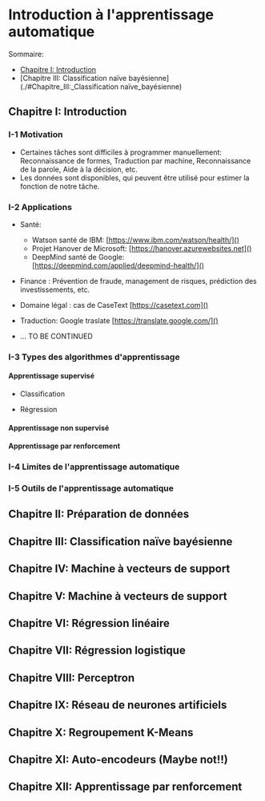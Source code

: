 # Introduction à l'apprentissage automatique

Sommaire:
- [Chapitre I: Introduction](./#Chapitre_I:_Introduction)
- [Chapitre III: Classification naïve bayésienne](./#Chapitre_III:_Classification naïve_bayésienne)

## Chapitre I: Introduction

### I-1 Motivation

- Certaines tâches sont difficiles à programmer manuellement: Reconnaissance de formes, Traduction par machine, Reconnaissance de la parole, Aide à la décision, etc.
- Les données sont disponibles, qui peuvent être utilisé pour estimer la fonction de notre tâche.

### I-2 Applications

- Santé:
  - Watson santé de IBM: [https://www.ibm.com/watson/health/]()
  - Projet Hanover de Microsoft: [https://hanover.azurewebsites.net]()
  - DeepMind santé de Google: [https://deepmind.com/applied/deepmind-health/]()

- Finance : Prévention de fraude, management de risques, prédiction des investissements, etc.
- Domaine légal : cas de CaseText [https://casetext.com]()
- Traduction: Google traslate [https://translate.google.com/]()
- ... TO BE CONTINUED

### I-3 Types des algorithmes d'apprentissage

#### Apprentissage supervisé

- Classification

- Régression

#### Apprentissage non supervisé

#### Apprentissage par renforcement  

### I-4 Limites de l'apprentissage automatique

### I-5 Outils de l'apprentissage automatique



## Chapitre II: Préparation de données


## Chapitre III: Classification naïve bayésienne

## Chapitre IV: Machine à vecteurs de support

## Chapitre V: Machine à vecteurs de support

## Chapitre VI: Régression linéaire

## Chapitre VII: Régression logistique

## Chapitre VIII: Perceptron

## Chapitre IX: Réseau de neurones artificiels

## Chapitre X: Regroupement K-Means

## Chapitre XI: Auto-encodeurs (Maybe not!!)

## Chapitre XII: Apprentissage par renforcement
